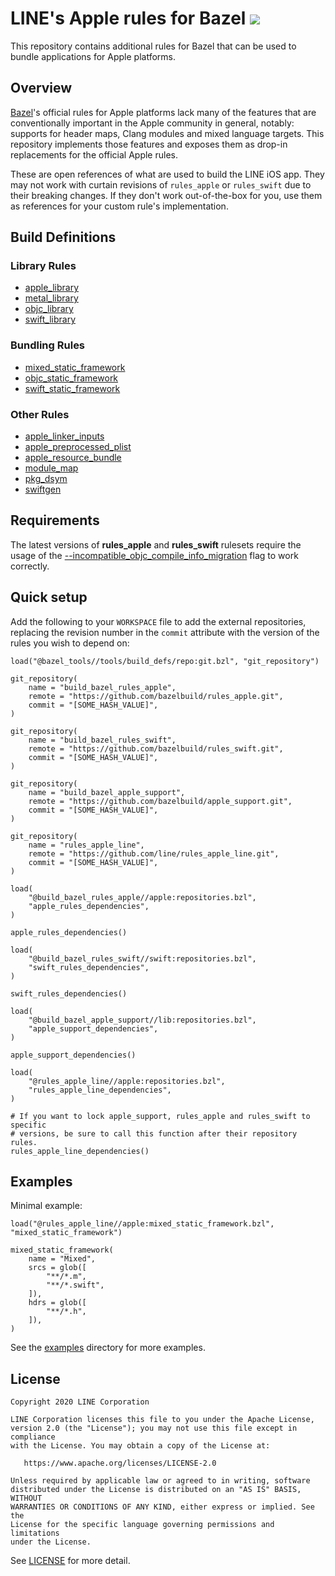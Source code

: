 # LINE's Apple rules for Bazel ![](https://github.com/line/bazel_rules_apple/workflows/build/badge.svg)

This repository contains additional rules for Bazel that can be used to bundle
applications for Apple platforms.

## Overview

[Bazel](http://bazel.build)'s official rules for Apple platforms lack many of
the features that are conventionally important in the Apple community in
general, notably: supports for header maps, Clang modules and mixed language
targets. This repository implements those features and exposes them as drop-in
replacements for the official Apple rules.

These are open references of what are used to build the LINE iOS app. They may
not work with curtain revisions of `rules_apple` or `rules_swift` due to
their breaking changes. If they don't work out-of-the-box for you, use them as
references for your custom rule's implementation.

## Build Definitions

### Library Rules

* [apple_library](docs/README.md#apple_library)
* [metal_library](docs/README.md#metal_library)
* [objc_library](docs/README.md#objc_library)
* [swift_library](docs/README.md#swift_library)

### Bundling Rules

* [mixed_static_framework](docs/README.md#mixed_static_framework)
* [objc_static_framework](docs/README.md#objc_static_framework)
* [swift_static_framework](docs/README.md#swift_static_framework)

### Other Rules

* [apple_linker_inputs](docs/README.md#apple_linker_inputs)
* [apple_preprocessed_plist](docs/README.md#apple_preprocessed_plist)
* [apple_resource_bundle](docs/README.md#apple_resource_bundle)
* [module_map](docs/README.md#module_map)
* [pkg_dsym](docs/README.md#pkg_dsym)
* [swiftgen](docs/README.md#swiftgen)

## Requirements

The latest versions of **rules_apple** and **rules_swift** rulesets require
the usage of the [--incompatible_objc_compile_info_migration](https://docs.bazel.build/versions/master/command-line-reference.html#flag--incompatible_objc_compile_info_migration) flag to work correctly.

## Quick setup

Add the following to your `WORKSPACE` file to add the external repositories,
replacing the revision number in the `commit` attribute with the version of the
rules you wish to depend on:

```starlark
load("@bazel_tools//tools/build_defs/repo:git.bzl", "git_repository")

git_repository(
    name = "build_bazel_rules_apple",
    remote = "https://github.com/bazelbuild/rules_apple.git",
    commit = "[SOME_HASH_VALUE]",
)

git_repository(
    name = "build_bazel_rules_swift",
    remote = "https://github.com/bazelbuild/rules_swift.git",
    commit = "[SOME_HASH_VALUE]",
)

git_repository(
    name = "build_bazel_apple_support",
    remote = "https://github.com/bazelbuild/apple_support.git",
    commit = "[SOME_HASH_VALUE]",
)

git_repository(
    name = "rules_apple_line",
    remote = "https://github.com/line/rules_apple_line.git",
    commit = "[SOME_HASH_VALUE]",
)

load(
    "@build_bazel_rules_apple//apple:repositories.bzl",
    "apple_rules_dependencies",
)

apple_rules_dependencies()

load(
    "@build_bazel_rules_swift//swift:repositories.bzl",
    "swift_rules_dependencies",
)

swift_rules_dependencies()

load(
    "@build_bazel_apple_support//lib:repositories.bzl",
    "apple_support_dependencies",
)

apple_support_dependencies()

load(
    "@rules_apple_line//apple:repositories.bzl",
    "rules_apple_line_dependencies",
)

# If you want to lock apple_support, rules_apple and rules_swift to specific
# versions, be sure to call this function after their repository rules.
rules_apple_line_dependencies()
```

## Examples

Minimal example:

```starlark
load("@rules_apple_line//apple:mixed_static_framework.bzl", "mixed_static_framework")

mixed_static_framework(
    name = "Mixed",
    srcs = glob([
        "**/*.m",
        "**/*.swift",
    ]),
    hdrs = glob([
        "**/*.h",
    ]),
)
```

See the [examples](examples) directory for more examples.

## License

```
Copyright 2020 LINE Corporation

LINE Corporation licenses this file to you under the Apache License,
version 2.0 (the "License"); you may not use this file except in compliance
with the License. You may obtain a copy of the License at:

   https://www.apache.org/licenses/LICENSE-2.0

Unless required by applicable law or agreed to in writing, software
distributed under the License is distributed on an "AS IS" BASIS, WITHOUT
WARRANTIES OR CONDITIONS OF ANY KIND, either express or implied. See the
License for the specific language governing permissions and limitations
under the License.
```

See [LICENSE](LICENSE) for more detail.
